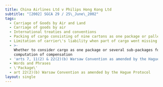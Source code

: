 ```yaml
---
title: China Airlines Ltd v Philips Hong Kong Ltd
subtitle: "[2002] SGCA 29 / 25\_June\_2002"
tags:
  - Carriage of Goods by Air and Land
  - Carriage of goods by air
  - International treaties and conventions
  - Packing of cargo consisting of nine cartons as one package or pallet
  - Limitation of carrier\'s liability when part of cargo went missing
  - >-
    Whether to consider cargo as one package or several sub-packages for
    computation of compensation
  - 'arts 7, 11(2) & 22(2)(b) Warsaw Convention as amended by the Hague Protocol'
  - Words and Phrases
  - \'Package\'
  - art 22(2)(b) Warsaw Convention as amended by the Hague Protocol
layout: single
---
```


